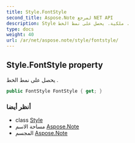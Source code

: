 ```yaml
---
title: Style.FontStyle
second_title: Aspose.Note لمرجع NET API
description: Style ملكية. يحصل على نمط الخط .
type: docs
weight: 40
url: /ar/net/aspose.note/style/fontstyle/
---
```

## Style.FontStyle property

يحصل على نمط الخط .

```csharp
public FontStyle FontStyle { get; }
```

### أنظر أيضا

* class [Style](../)
* مساحة الاسم [Aspose.Note](../../style/)
* المجسم [Aspose.Note](../../../)


